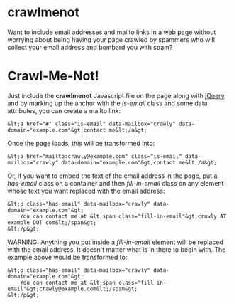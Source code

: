 # crawlmenot

Want to include email addresses and mailto links in a web page
without worrying about being having your page crawled by spammers
who will collect your email address and bombard you with spam?

# Crawl-Me-Not!

Just include the **crawlmenot** Javascript file on the page
along with [jQuery](http://jquery.com/) and by marking up the
anchor with the *is-email* class and some data attributes,
you can create a mailto link:

    &lt;a href="#" class="is-email" data-mailbox="crawly" data-domain="example.com"&gt;contact me&lt;/a&gt;

Once the page loads, this will be transformed into:

    &lt;a href="mailto:crawly@example.com" class="is-email" data-mailbox="crawly" data-domain="example.com"&gt;contact me&lt;/a&gt;

Or, if you want to embed the text of the email address in the page,
put a *has-email* class on a container and then *fill-in-email* class
on any element whose text you want replaced with the email address:

    &lt;p class="has-email" data-mailbox="crawly" data-domain="example.com"&gt;
        You can contact me at &lt;span class="fill-in-email"&gt;crawly AT example DOT com&lt;/span&gt;
    &lt;/p&gt;

WARNING: Anything you put inside a *fill-in-email* element will be replaced with the email address.
It doesn't matter what is in there to begin with. The example above would be transformed to:

    &lt;p class="has-email" data-mailbox="crawly" data-domain="example.com"&gt;
        You can contact me at &lt;span class="fill-in-email"&gt;crawly@example.com&lt;/span&gt;
    &lt;/p&gt;

